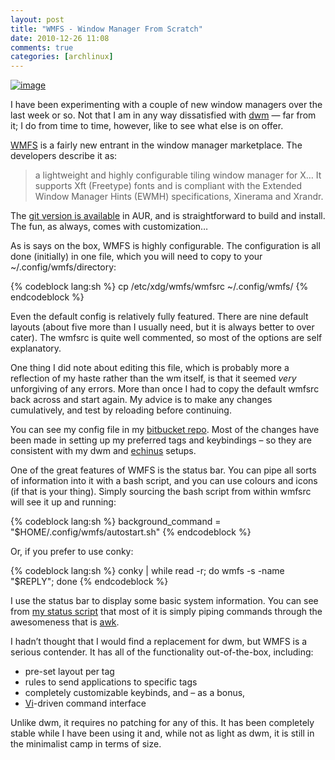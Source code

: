 ```yaml
---
layout: post
title: "WMFS - Window Manager From Scratch"
date: 2010-12-26 11:08
comments: true
categories: [archlinux]
---
```

[![image](http://miromiro.com/Blog-images/wmfs.png)](http://www.flickr.com/photos/jasonwryan/5289976238/lightbox/ "Screenshot on Flickr")

I have been experimenting with a couple of new window managers over the
last week or so. Not that I am in any way dissatisfied with
[dwm](http://dwm.suckless.org/ "suckless page for dwm") — far from it; I
do from time to time, however, like to see what else is on offer.

[WMFS](http://wmfs.info/projects/wmfs "WMFS homepage") is a fairly new
entrant in the window manager marketplace. The developers describe it
as:

> a lightweight and highly configurable tiling window manager for X… It
> supports Xft (Freetype) fonts and is compliant with the Extended
> Window Manager Hints (EWMH) specifications, Xinerama and Xrandr.

The [git version is available](http://aur.archlinux.org/packages.php?ID=26924 "AUR page") in
AUR, and is straightforward to build and install. The fun, as always,
comes with customization…

As is says on the box, WMFS is highly configurable. The configuration is
all done (initially) in one file, which you will need to copy to your
<span class="file">~/.config/wmfs/directory</span>:

{% codeblock lang:sh %}
cp /etc/xdg/wmfs/wmfsrc ~/.config/wmfs/
{% endcodeblock %}

Even the default config is relatively fully featured. There are nine
default layouts (about five more than I usually need, but it is always
better to over cater). The <span class="file">wmfsrc</span> is quite well 
commented, so most of the options are self explanatory.

One thing I did note about editing this file, which is probably more a
reflection of my haste rather than the wm itself, is that it seemed
*very* unforgiving of any errors. More than once I had to copy the
default wmfsrc back across and start again. My advice is to make any
changes cumulatively, and test by reloading before continuing.

You can see my config file in my 
[bitbucket repo](https://bitbucket.org/jasonwryan/eeepc/src/36ae3d14507b/.config/wmfs/wmfsrc "Mercurial repository for EeePC").
Most of the changes have been made in setting up my preferred tags and
keybindings – so they are consistent with my dwm and
[echinus](http://plhk.ru/ "Echinus window manager home") setups.

One of the great features of WMFS is the status bar. You can pipe all
sorts of information into it with a bash script, and you can use colours
and icons (if that is your thing). Simply sourcing the bash script from
within wmfsrc will see it up and running:

{% codeblock lang:sh %}
background_command = "$HOME/.config/wmfs/autostart.sh"
{% endcodeblock %}

Or, if you prefer to use conky:

{% codeblock lang:sh %}
conky | while read -r; do wmfs -s -name "$REPLY"; done
{% endcodeblock %}

I use the status bar to display some basic system information. You can
see from 
[my status script](https://bitbucket.org/jasonwryan/eeepc/src/36ae3d14507b/Scripts/wmfs-status "Script in bitbucket repo")
that most of it is simply piping commands through the awesomeness that
is [awk](http://awk.info/ "Awk Community Portal").

I hadn’t thought that I would find a replacement for dwm, but WMFS is a
serious contender. It has all of the functionality out-of-the-box,
including:

-   pre-set layout per tag
-   rules to send applications to specific tags
-   completely customizable keybinds, and – as a bonus,
-   [Vi](http://en.wikipedia.org/wiki/Vi "Wikipedia page")-driven
    command interface

Unlike dwm, it requires no patching for any of this. It has been
completely stable while I have been using it and, while not as light as
dwm, it is still in the minimalist camp in terms of size.
